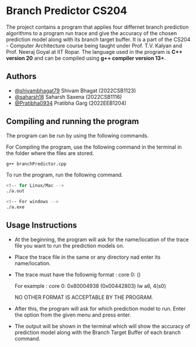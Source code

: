 # Branch Predictor CS204

The project contains a program that applies four differnet branch prediction algorithms to a program run trace and give the accuracy of the chosen prediction model along with its branch target buffer. It is a part of the CS204 - Computer Architecture course being taught under Prof. T.V. Kalyan and Prof. Neeraj Goyal at IIT Ropar. The language used in the program is **C++ version 20** and can be compiled using **g++ compiler version 13+**.

## Authors

- [@shivambhagat79](https://www.github.com/shivambhagat79) Shivam Bhagat (2022CSB1123)
- [@saharsh18](https://github.com/saharsh18) Saharsh Saxena (2022CSB1116)
- [@Pratibha0934](https://github.com/Pratibha0934) Pratibha Garg (2022EEB1204)

## Compiling and running the program

The program can be run by using the following commands.

For Compiling the program, use the following command in the terminal in the folder where the files are stored.

```bash
g++ branchPredictor.cpp
```

To run the program, run the following command.

```bash
<!-- for Linux/Mac -->
./a.out

<!-- For windows -->
./a.exe
```

## Usage Instructions

- At the beginning, the program will ask for the name/location of the trace file you want to run the prediction models on.
- Place the trace file in the same or any directory nad enter its name/location.
- The trace must have the follownig format :
  core 0: <Program Counter> (<Instruction code>) <Instruction command>

  For example :
  core 0: 0x80004938 (0x00442803) lw a6, 4(s0)

  NO OTHER FORMAT IS ACCEPTABLE BY THE PROGRAM.

- After this, the program will ask for which prediction model to run. Enter the option from the given menu and press enter.
- The output will be shown in the terminal which will show the accuracy of prediction model along with the Branch Target Buffer of each branch command.
